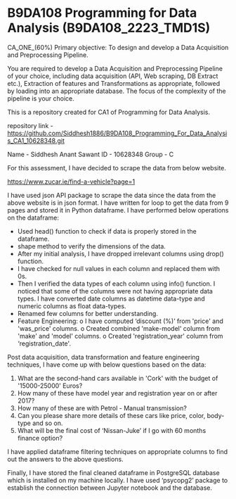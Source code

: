 # B9DA108 Programming for Data Analysis (B9DA108_2223_TMD1S)
CA_ONE_(60%) Primary objective: To design and develop a Data Acquisition and Preprocessing Pipeline.

You are required to develop a Data Acquisition and Preprocessing Pipeline of your choice, including data acquisition (API, Web scraping, DB Extract etc.), Extraction of features and Transformations as appropriate, followed by loading into an appropriate database. The focus of the complexity of the pipeline is your choice.

This is a repository created for CA1 of Programming for Data Analysis.

repository link - https://github.com/Siddhesh1886/B9DA108_Programming_For_Data_Analysis_CA1_10628348.git

Name - Siddhesh Anant Sawant
ID - 10628348
Group - C

For this assessment, I have decided to scrape the data from below website.

https://www.zucar.ie/find-a-vehicle?page=1 

I have used json API package to scrape the data since the data from the above website is in json format. I have written for loop to get the data from 9 pages and stored it in Python dataframe. I have performed below operations on the dataframe:

-	Used head() function to check if data is properly stored in the dataframe.
-	shape method to verify the dimensions of the data.
-	After my initial analysis, I have dropped irrelevant columns using drop() function.
-	I have checked for null values in each column and replaced them with 0s.
-	Then I verified the data types of each column using info() function. I noticed that some of the columns were not having appropriate data types. I have converted date columns as datetime data-type and numeric columns as float data-types.
-	Renamed few columns for better understanding.
-	Feature Engineering: 
o	I have computed ‘discount (%)’ from 'price' and 'was_price' columns.
o	Created combined 'make-model' column from 'make' and 'model' columns.
o	Created 'registration_year' column from ‘registration_date'.


Post data acquisition, data transformation and feature engineering techniques, I have come up with below questions based on the data:

1. What are the second-hand cars available in 'Cork' with the budget of '15000-25000' Euros?
2. How many of these have model year and registration year on or after 2017?
3. How many of these are with Petrol - Manual transmission?
4. Can you please share more details of these cars like price, color, body-type and so on.
5. What will be the final cost of ‘Nissan-Juke’ if I go with 60 months finance option?

I have applied dataframe filtering techniques on appropriate columns to find out the answers to the above questions. 

Finally, I have stored the final cleaned dataframe in PostgreSQL database which is installed on my machine locally. I have used ‘psycopg2’ package to establish the connection between Jupyter notebook and the database.  


